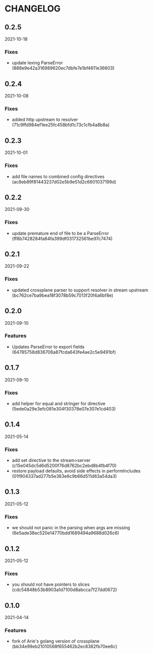 # CHANGELOG

<!--- next entry here -->

## 0.2.5
2021-10-18

### Fixes

- update lexing ParseError (888e9e42a316989620ec7dbfe7e1bf4611e36603)

## 0.2.4
2021-10-08

### Fixes

- added http upstream to resolver (71c9ffd984ef1ee25fc458bfd1c73c1cfb4a8b8a)

## 0.2.3
2021-10-01

### Fixes

- add file names to combined config directives (ac8eb89f81443237d02e5b9e51d2c6601037199d)

## 0.2.2
2021-09-30

### Fixes

- update premature end of file to be a ParseError (ff8b7428284fa84fa399df031732561be97c7474)

## 0.2.1
2021-09-22

### Fixes

- updated crossplane parser to support resolver in stream upstream (bc762ce7ba9bea18f3078b59c7013f20f4a6bf8e)

## 0.2.0
2021-09-10

### Features

- Updates ParseError to export fields (64785758d836706a87fcda643fe4ae2c5e9491bf)

## 0.1.7
2021-09-10

### Fixes

- add helper for equal and stringer for directive (5ede0a29e3efc081e304f30378e07e307e1cd403)

## 0.1.4
2021-05-14

### Fixes

- add set directive to the stream>server (c15e045dc5d6d5200f76d8762bc2ebd8b4fb4f70)
- restore payload defaults, avoid side effects in performIncludes (01f904337ad277b5e363e6c9b66d511d63a54da3)

## 0.1.3
2021-05-12

### Fixes

- we should not panic in the parsing when args are missing (6e5ade38ec520e14770bdd1689494a9688d026c6)

## 0.1.2
2021-05-12

### Fixes

- you should not have pointers to slices (cdc54848b53b8903a1d7100d8abcca7f27dd0672)

## 0.1.0
2021-04-14

### Features

- fork of Arie's golang version of crossplane (bb34e99eb21010568f655462b2ec8382fb70ee6c)